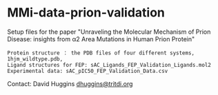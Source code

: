 # MMi-data-prion-validation

Setup files for the paper "Unraveling the Molecular Mechanism of Prion Disease: insights from α2 Area Mutations in Human Prion Protein"
```
Protein structure ： the PDB files of four different systems, 1hjm_wildtype.pdb, 
Ligand structures for FEP: sAC_Ligands_FEP_Validation_Ligands.mol2
Experimental data: sAC_pIC50_FEP_Validation_Data.csv
```
Contact: David Huggins dhuggins@tritdi.org
